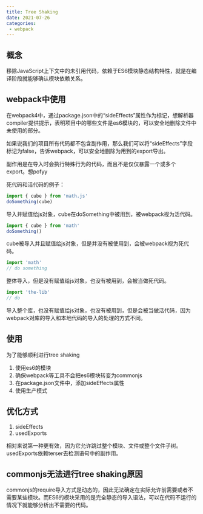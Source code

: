 ```yaml
---
title: Tree Shaking
date: 2021-07-26
categories: 
 - webpack
---
```


## 概念
移除JavaScript上下文中的未引用代码，依赖于ES6模块静态结构特性，就是在编译阶段就能够确认模块依赖关系。

## webpack中使用
在webpack4中，通过package.json中的“sideEffects”属性作为标记，想解析器compiler提供提示，表明项目中的哪些文件是es6模块的，可以安全地删除文件中未使用的部分。


如果说我们的项目所有代码都不包含副作用，那么我们可以将“sideEffects”字段标记为false，告诉webpack，可以安全地删除为用到的export导出。

副作用是在导入时会执行特殊行为的代码，而且不是仅仅暴露一个或多个export。想pofyy

死代码和活代码的例子：
```javascript
import { cube } from 'math.js'
doSomething(cube)
```
导入并赋值给js对象，cube在doSomething中被用到，被webpack视为活代码。

```javascript
import { cube } from 'math'
doSomething()
```
cube被导入并且赋值给js对象，但是并没有被使用到，会被webpack视为死代码。

```javascript
import 'math'
// do something
```
整体导入，但是没有赋值给js对象，也没有被用到，会被当做死代码。

```javascript
import 'the-lib'
// do
```
导入整个库，也没有赋值给js对象，也没有被用到，但是会被当做活代码，因为webpack对库的导入和本地代码的导入的处理的方式不同。

## 使用
为了能够顺利进行tree shaking
1. 使用es6的模块
2. 确保webpack等工具不会把es6模块转变为commonjs
3. 在package.json文件中，添加sideEffects属性
4. 使用生产模式

## 优化方式
1. sideEffects
2. usedExports

相对来说第一种更有效，因为它允许跳过整个模块、文件或整个文件子树。usedExports依赖terser去检测语句中的副作用。


## commonjs无法进行tree shaking原因
commonjs的require导入方式是动态的，因此无法确定在实际允许前需要或者不需要某些模块。而ES6的模块采用的是完全静态的导入语法，可以在代码不运行的情况下就能够分析出不需要的代码。